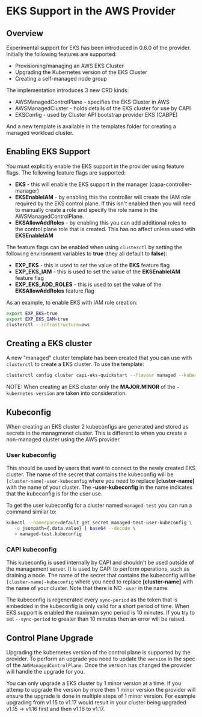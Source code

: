 # EKS Support in the AWS Provider

## Overview

Experimental support for EKS has been introduced in 0.6.0 of the provider. Initially the following features are supported:

* Provisioning/managing an AWS EKS Cluster
* Upgrading the Kubernetes version of the EKS Cluster
* Creating a self-managed node group

The implementation introduces 3 new CRD kinds:

* AWSManagedControlPlane - specifies the EKS Cluster in AWS
* AWSManagedCluster - holds details of the EKS cluster for use by CAPI
* EKSConfig - used by Cluster API bootstrap provider EKS (CABPE)

And a new template is available in the templates folder for creating a managed workload cluster.

## Enabling EKS Support

You must explicitly enable the EKS support in the provider using feature flags. The following feature flags are supported:

* **EKS** - this will enable the EKS support in the manager (capa-controller-manager)
* **EKSEnableIAM** - by enabling this the controller will create the IAM role required by the EKS control plane. If this isn't enabled then you will need to manually create a role and specify the role name in the AWSManagedControlPlane.
* **EKSAllowAddRoles** - by enabling this you can add additional roles to the control plane role that is created. This has no affect unless used wtih __EKSEnableIAM__

The feature flags can be enabled when using `clusterctl` by setting the following environment variables to **true** (they all default to **false**):

* **EXP_EKS** - this is used to set the value of the **EKS** feature flag
* **EXP_EKS_IAM** - this is used to set the value of the **EKSEnableIAM** feature flag
* **EXP_EKS_ADD_ROLES** - this is used to set the value of the **EKSAllowAddRoles** feature flag

As an example, to enable EKS with IAM role creation:

```bash
export EXP_EKS=true
export EXP_EKS_IAM=true
clusterctl --infrastructure=aws
```

## Creating a EKS cluster

A new "managed" cluster template has been created that you can use with `clusterctl` to create a EKS cluster. To use the template:

```bash
clusterctl config cluster capi-eks-quickstart --flavour managed --kubernetes-version v1.17.3 --control-plane-machine-count=3 --worker-machine-count=3 > capi-eks-quickstart.yaml
```

NOTE: When creating an EKS cluster only the **MAJOR.MINOR** of the `-kubernetes-version` are taken into consideration. 

## Kubeconfig

When creating an EKS cluster 2 kubeconfigs are generated and stored as secrets in the managmenet cluster. This is different to when you create a non-managed cluster using the AWS provider.

### User kubeconfig

This should be used by users that want to connect to the newly created EKS cluster. The name of the secret that contains the kubeconfig will be `[cluster-name]-user-kubeconfig` where you need to replace **[cluster-name]** with the name of your cluster. The **-user-kubeconfig** in the name indicates that the kubeconfig is for the user use.

To get the user kubeconfig for a cluster named `managed-test` you can run a command similar to:

```bash
kubectl --namespace=default get secret managed-test-user-kubeconfig \
   -o jsonpath={.data.value} | base64 --decode \
   > managed-test.kubeconfig
```

### CAPI kubeconfig

This kubeconfig is used internally by CAPI and shouldn't be used outside of the management server. It is used by CAPI to perform operations, such as draining a node. The name of the secret that contains the kubeconfig will be `[cluster-name]-kubeconfig` where you need to replace **[cluster-name]** with the name of your cluster. Note that there is NO `-user` in the name.

The kubeconfig is regenerated every `sync-period` as the token that is embedded in the kubeconfig is only valid for a short period of time. When EKS support is enabled the maximum sync period is 10 minutes. If you try to set `--sync-period` to greater than 10 minutes then an error will be raised.

## Control Plane Upgrade

Upgrading the kubernetes version of the control plane is supported by the provider. To perform an upgrade you need to update the `version` in the spec of the `AWSManagedControlPlane`. Once the version has changed the provider will handle the upgrade for you.

You can only upgrade a EKS cluster by 1 minor version at a time. If you attemp to upgrade the version by more then 1 minor version the provider will ensure the upgrade is done in multiple steps of 1 minor version. For example upgrading from v1.15 to v1.17 would result in your cluster being upgraded v1.15 -> v1.16 first and then v1.16 to v1.17.

